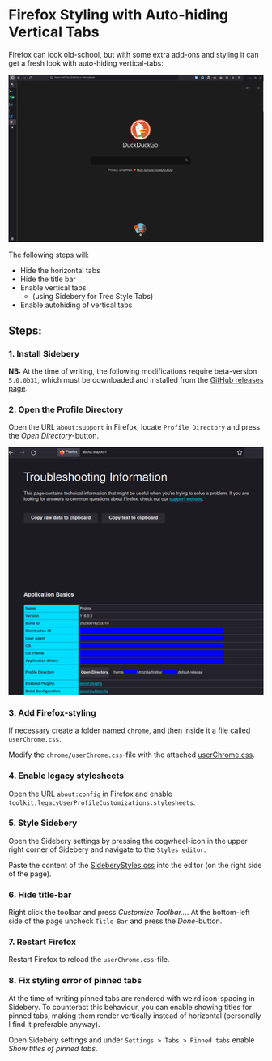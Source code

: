 # Firefox Styling with Auto-hiding Vertical Tabs

Firefox can look old-school, but with some extra add-ons and styling it can get a fresh look with auto-hiding vertical-tabs:

![Preview of Firefox with customisations](resources/2023-08-22_firefox-styling-preview.png)

The following steps will:

- Hide the horizontal tabs
- Hide the title bar
- Enable vertical tabs
  - (using Sidebery for Tree Style Tabs)
- Enable autohiding of vertical tabs


## Steps:


### 1. Install Sidebery

**NB:** At the time of writing, the following modifications require beta-version `5.0.0b31`, which must be downloaded and installed from the [GitHub releases page](https://github.com/mbnuqw/sidebery/releases).

<!-- Install the [Sidebery add-on](https://addons.mozilla.org/en-US/firefox/addon/sidebery/). -->


### 2. Open the Profile Directory

Open the URL `about:support` in Firefox, locate `Profile Directory` and press the *Open Directory*-button.

![Image of about:support](resources/2023-08-22_firefox-open-profile-directory.png)


### 3. Add Firefox-styling

If necessary create a folder named `chrome`, and then inside it a file called `userChrome.css`.

Modify the `chrome/userChrome.css`-file with the attached [userChrome.css](resources/2023-08-22_firefox-userchrome.css).


### 4. Enable legacy stylesheets

Open the URL `about:config` in Firefox and enable `toolkit.legacyUserProfileCustomizations.stylesheets`.


### 5. Style Sidebery

Open the Sidebery settings by pressing the cogwheel-icon in the upper right corner of Sidebery and navigate to the `Styles editor`.

Paste the content of the [SideberyStyles.css](resources/2023-08-22_firefox-sidebery-styles.css) into the editor (on the right side of the page).


### 6. Hide title-bar

Right click the toolbar and press *Customize Toolbar...*. At the bottom-left side of the page uncheck `Title Bar` and press the *Done*-button.


### 7. Restart Firefox

Restart Firefox to reload the `userChrome.css`-file.


### 8. Fix styling error of pinned tabs

At the time of writing pinned tabs are rendered with weird icon-spacing in Sidebery.
To counteract this behaviour, you can enable showing titles for pinned tabs, making them render vertically instead of horizontal (personally I find it preferable anyway).

Open Sidebery settings and under `Settings > Tabs > Pinned tabs` enable _Show titles of pinned tabs_.
